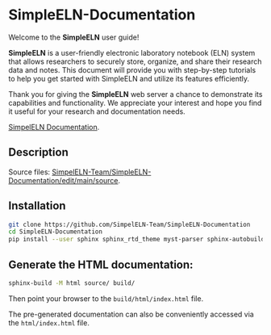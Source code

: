 # SimpleELN-Documentation

Welcome to the **SimpleELN** user guide! 

**SimpleELN** is a user-friendly electronic laboratory notebook (ELN) system that allows researchers to securely store, organize, and share their research data and notes. This document will provide you with step-by-step tutorials to help you get started with SimpleELN and utilize its features efficiently.

Thank you for giving the **SimpleELN** web server a chance to demonstrate its capabilities and functionality. We appreciate your interest and hope you find it useful for your research and documentation needs.

[SimpelELN Documentation](https://simpleeln-documentation.readthedocs.io/en/latest/index.html).

## Description

Source files: [SimpelELN-Team/SimpleELN-Documentation/edit/main/source](https://github.com/SimpelELN-Team/SimpleELN-Documentation/tree/main/source).

## Installation

~~~bash
git clone https://github.com/SimpelELN-Team/SimpleELN-Documentation
cd SimpleELN-Documentation
pip install --user sphinx sphinx_rtd_theme myst-parser sphinx-autobuild sphinx-design
~~~

## Generate the HTML documentation:

~~~bash
sphinx-build -M html source/ build/
~~~

Then point your browser to the `build/html/index.html` file.

The pre-generated documentation can also be conveniently accessed via the `html/index.html` file.

